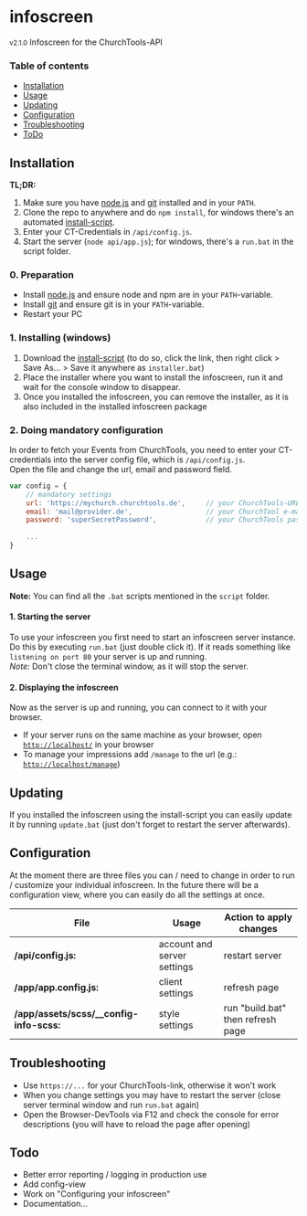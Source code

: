 # infoscreen
<small>v2.1.0</small> Infoscreen for the ChurchTools-API 

### Table of contents
- [Installation](#installation)
- [Usage](#usage)
- [Updating](#updating)
- [Configuration](#configuration)
- [Troubleshooting](#troubleshooting)
- [ToDo](#todo)

## Installation
**TL;DR:**
1. Make sure you have [node.js][nodejs-home] and [git][git-win] installed and in your `PATH`.
1. Clone the repo to anywhere and do `npm install`, for windows there's an automated [install-script][installer-win].
1. Enter your CT-Credentials in `/api/config.js`.
1. Start the server (`node api/app.js`); for windows, there's a `run.bat` in the script folder.

### 0. Preparation
- Install [node.js][nodejs-home] and ensure node and npm are in your `PATH`-variable.
- Install [git][git-win] and ensure git is in your `PATH`-variable.
- Restart your PC

### 1. Installing (windows)
1. Download the [install-script][installer-win] (to do so, click the link, then right click > Save As... > Save it anywhere as `installer.bat`)
1. Place the installer where you want to install the infoscreen, run it and wait for the console window to disappear.
1. Once you installed the infoscreen, you can remove the installer, as it is also included in the installed infoscreen package

### 2. Doing mandatory configuration
In order to fetch your Events from ChurchTools, you need to enter your CT-credentials into the server config file, which is `/api/config.js`.  
Open the file and change the url, email and password field.

```javascript
var config = {
    // mandatory settings
    url: 'https://mychurch.churchtools.de',     // your ChurchTools-URL
    email: 'mail@provider.de',                  // your ChurchTool e-mail
    password: 'superSecretPassword',            // your ChurchTools password
    
    ...
}
```

## Usage
**Note:** You can find all the `.bat` scripts mentioned in the `script` folder.
 
#### 1. Starting the server
To use your infoscreen you first need to start an infoscreen server instance. 
Do this by executing `run.bat` (just double click it). 
If it reads something like `listening on port 80` your server is up and running.  
*Note:* Don't close the terminal window, as it will stop the server.

#### 2. Displaying the infoscreen
Now as the server is up and running, you can connect to it with your browser.
- If your server runs on the same machine as your browser, open [`http://localhost/`][localhost-info] in your browser
- To manage your impressions add `/manage` to the url (e.g.: [`http://localhost/manage`][localhost-manage])

## Updating
If you installed the infoscreen using the install-script you can easily update it by running `update.bat`
(just don't forget to restart the server afterwards).

## Configuration
At the moment there are three files you can / need to change
in order to run / customize your individual infoscreen.
In the future there will be a configuration view, 
where you can easily do all the settings at once.

File | Usage | Action to apply changes
---|---|---
**/api/config.js:** | account and server settings | restart server
**/app/app.config.js:** | client settings | refresh page
**/app/assets/scss/__config-info-scss:** | style settings | run "build.bat" then refresh page

## Troubleshooting
* Use ```https://...``` for your ChurchTools-link, otherwise it won't work
* When you change settings you may have to restart the server (close server terminal window and run ```run.bat``` again)
* Open the Browser-DevTools via F12 and check the console for error descriptions (you will have to reload the page after opening)

## Todo

* Better error reporting / logging in production use
* Add config-view
* Work on "Configuring your infoscreen"
* Documentation...

[installer-win]: https://raw.githubusercontent.com/derzeiss/infoscreen/master/script/installer.bat
[nodejs-home]: https://nodejs.org
[git-win]: https://git-for-windows.github.io/

[localhost-info]: http://localhost/
[localhost-manage]: http://localhost/manage/